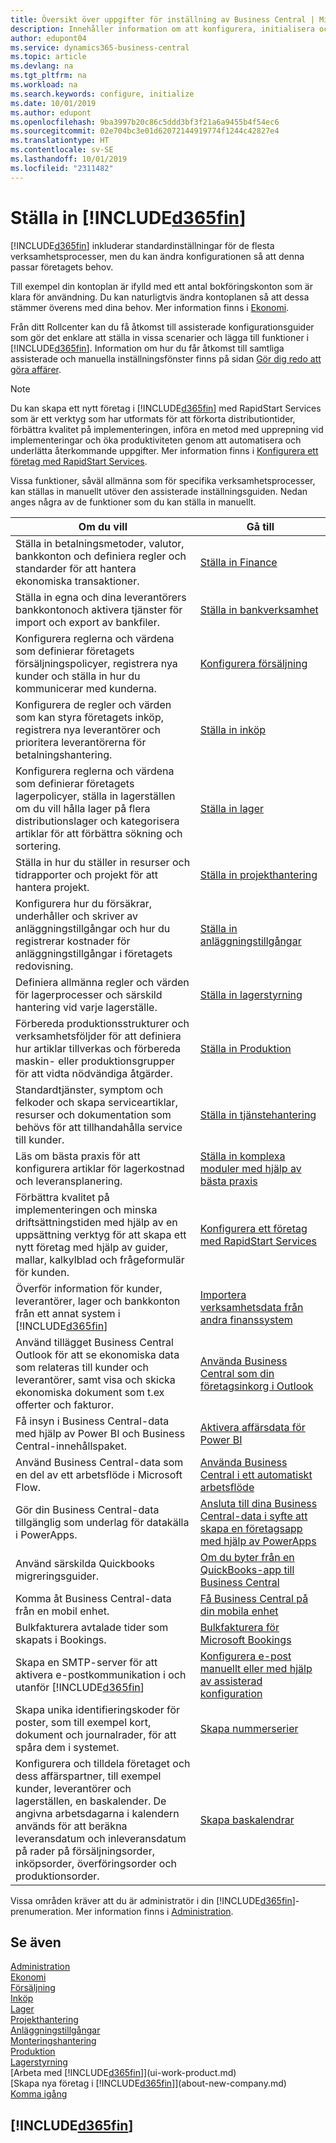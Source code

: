 ```yaml
---
title: Översikt över uppgifter för inställning av Business Central | Microsoft Docs
description: Innehåller information om att konfigurera, initialisera och konfigurera Business Central för att passa just dina behov.
author: edupont04
ms.service: dynamics365-business-central
ms.topic: article
ms.devlang: na
ms.tgt_pltfrm: na
ms.workload: na
ms.search.keywords: configure, initialize
ms.date: 10/01/2019
ms.author: edupont
ms.openlocfilehash: 9ba3997b20c86c5ddd3bf3f21a6a9455b4f54ec6
ms.sourcegitcommit: 02e704bc3e01d62072144919774f1244c42827e4
ms.translationtype: HT
ms.contentlocale: sv-SE
ms.lasthandoff: 10/01/2019
ms.locfileid: "2311482"
---
```

# <a name="setting-up-included365finincludesd365fin_mdmd"></a>Ställa in [!INCLUDE[d365fin](includes/d365fin_md.md)]
[!INCLUDE[d365fin](includes/d365fin_md.md)] inkluderar standardinställningar för de flesta verksamhetsprocesser, men du kan ändra konfigurationen så att denna passar företagets behov.

Till exempel din kontoplan är ifylld med ett antal bokföringskonton som är klara för användning. Du kan naturligtvis ändra kontoplanen så att dessa stämmer överens med dina behov. Mer information finns i [Ekonomi](finance.md).

Från ditt Rollcenter kan du få åtkomst till assisterade konfigurationsguider som gör det enklare att ställa in vissa scenarier och lägga till funktioner i [!INCLUDE[d365fin](includes/d365fin_md.md)]. Information om hur du får åtkomst till samtliga assisterade och manuella inställningsfönster finns på sidan [Gör dig redo att göra affärer](ui-get-ready-business.md).

> [!NOTE]
> Du kan skapa ett nytt företag i [!INCLUDE[d365fin](includes/d365fin_md.md)] med RapidStart Services som är ett verktyg som har utformats för att förkorta distributiontider, förbättra kvalitet på implementeringen, införa en metod med upprepning vid implementeringar och öka produktiviteten genom att automatisera och underlätta återkommande uppgifter. Mer information finns i [Konfigurera ett företag med RapidStart Services](admin-set-up-a-company-with-rapidstart.md).

Vissa funktioner, såväl allmänna som för specifika verksamhetsprocesser, kan ställas in manuellt utöver den assisterade inställningsguiden. Nedan anges några av de funktioner som du kan ställa in manuellt.

| Om du vill | Gå till |
| --- | --- |
| Ställa in betalningsmetoder, valutor, bankkonton och definiera regler och standarder för att hantera ekonomiska transaktioner. |[Ställa in Finance](finance-setup-finance.md) |
| Ställa in egna och dina leverantörers bankkontonoch aktivera tjänster för import och export av bankfiler. |[Ställa in bankverksamhet](bank-setup-banking.md) |
| Konfigurera reglerna och värdena som definierar företagets försäljningspolicyer, registrera nya kunder och ställa in hur du kommunicerar med kunderna. |[Konfigurera försäljning](sales-setup-sales.md) |
| Konfigurera de regler och värden som kan styra företagets inköp, registrera nya leverantörer och prioritera leverantörerna för betalningshantering. |[Ställa in inköp](purchasing-setup-purchasing.md) |
| Konfigurera reglerna och värdena som definierar företagets lagerpolicyer, ställa in lagerställen om du vill hålla lager på flera distributionslager och kategorisera artiklar för att förbättra sökning och sortering. |[Ställa in lager](inventory-setup-inventory.md) |
| Ställa in hur du ställer in resurser och tidrapporter och projekt för att hantera projekt. |[Ställa in projekthantering](projects-setup-projects.md) |
| Konfigurera hur du försäkrar, underhåller och skriver av anläggningstillgångar och hur du registrerar kostnader för anläggningstillgångar i företagets redovisning. |[Ställa in anläggningstillgångar](fa-setup.md) |
|Definiera allmänna regler och värden för lagerprocesser och särskild hantering vid varje lagerställe.|[Ställa in lagerstyrning](warehouse-setup-warehouse.md)|
|Förbereda produktionsstrukturer och verksamhetsföljder för att definiera hur artiklar tillverkas och förbereda maskin- eller produktionsgrupper för att vidta nödvändiga åtgärder.|[Ställa in Produktion](production-configure-production-processes.md)|
|Standardtjänster, symptom och felkoder och skapa serviceartiklar, resurser och dokumentation som behövs för att tillhandahålla service till kunder.|[Ställa in tjänstehantering](service-setup-service.md)|
|Läs om bästa praxis för att konfigurera artiklar för lagerkostnad och leveransplanering.|[Ställa in komplexa moduler med hjälp av bästa praxis](set-up-complex-application-areas-using-best-practices.md)|
|Förbättra kvalitet på implementeringen och minska driftsättningstiden med hjälp av en uppsättning verktyg för att skapa ett nytt företag med hjälp av guider, mallar, kalkylblad och frågeformulär för kunden.|[Konfigurera ett företag med RapidStart Services](admin-set-up-a-company-with-rapidstart.md)|
|Överför information för kunder, leverantörer, lager och bankkonton från ett annat system i [!INCLUDE[d365fin](includes/d365fin_md.md)]|[Importera verksamhetsdata från andra finanssystem](across-import-data-configuration-packages.md)|
|Använd tillägget Business Central Outlook för att se ekonomiska data som relateras till kunder och leverantörer, samt visa och skicka ekonomiska dokument som t.ex offerter och fakturor.|[Använda Business Central som din företagsinkorg i Outlook](admin-outlook.md)|
|Få insyn i Business Central-data med hjälp av Power BI och Business Central-innehållspaket.|[Aktivera affärsdata för Power BI](admin-powerbi.md)|
|Använd Business Central-data som en del av ett arbetsflöde i Microsoft Flow.|[Använda Business Central i ett automatiskt arbetsflöde](across-how-use-financials-data-source-flow.md)|
|Gör din Business Central-data tillgänglig som underlag för datakälla i PowerApps.|[Ansluta till dina Business Central-data i syfte att skapa en företagsapp med hjälp av PowerApps](across-how-use-financials-data-source-powerapps.md)|
|Använd särskilda Quickbooks migreringsguider.|[Om du byter från en QuickBooks-app till Business Central](across-quickbooks-to-business-edition.md)|
|Komma åt Business Central-data från en mobil enhet.|[Få Business Central på din mobila enhet](install-mobile-app.md)|
|Bulkfakturera avtalade tider som skapats i Bookings.|[Bulkfakturera för Microsoft Bookings](finance-bookings.md)|
|Skapa en SMTP-server för att aktivera e-postkommunikation i och utanför [!INCLUDE[d365fin](includes/d365fin_md.md)]| [Konfigurera e-post manuellt eller med hjälp av assisterad konfiguration](admin-how-setup-email.md)|
| Skapa unika identifieringskoder för poster, som till exempel kort, dokument och journalrader, för att spåra dem i systemet. |[Skapa nummerserier](ui-create-number-series.md) |
|Konfigurera och tilldela företaget och dess affärspartner, till exempel kunder, leverantörer och lagerställen, en baskalender. De angivna arbetsdagarna i kalendern används för att beräkna leveransdatum och inleveransdatum på rader på försäljningsorder, inköpsorder, överföringsorder och produktionsorder.|[Skapa baskalendrar](across-how-to-assign-base-calendars.md)|  

Vissa områden kräver att du är administratör i din [!INCLUDE[d365fin](includes/d365fin_md.md)]-prenumeration. Mer information finns i [Administration](admin-setup-and-administration.md).  

## <a name="see-also"></a>Se även

[Administration](admin-setup-and-administration.md)  
[Ekonomi](finance.md)  
[Försäljning](sales-manage-sales.md)  
[Inköp](purchasing-manage-purchasing.md)  
[Lager](inventory-manage-inventory.md)  
[Projekthantering](projects-manage-projects.md)  
[Anläggningstillgångar](fa-manage.md)  
[Monteringshantering](assembly-assemble-items.md)  
[Produktion](production-manage-manufacturing.md)  
[Lagerstyrning](warehouse-manage-warehouse.md)  
[Arbeta med [!INCLUDE[d365fin](includes/d365fin_md.md)]](ui-work-product.md)  
[Skapa nya företag i [!INCLUDE[d365fin](includes/d365fin_md.md)]](about-new-company.md)  
[Komma igång](product-get-started.md)  

## [!INCLUDE[d365fin](includes/free_trial_md.md)]  
